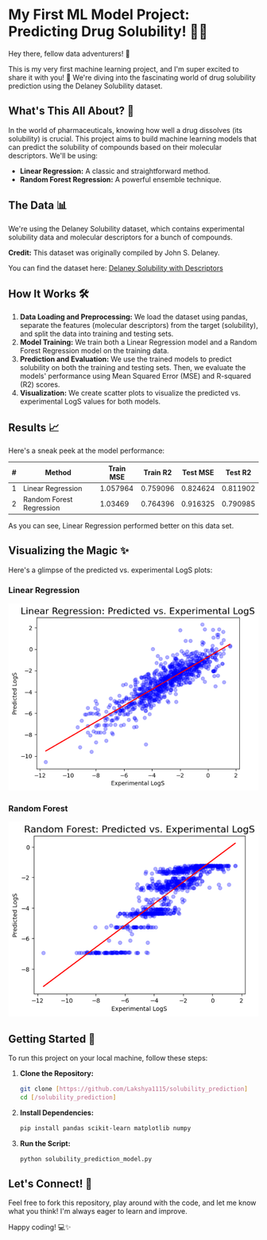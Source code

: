 # My First ML Model Project: Predicting Drug Solubility! 🧪✨

Hey there, fellow data adventurers! 👋

This is my very first machine learning project, and I'm super excited to share it with you! 🎉 We're diving into the fascinating world of drug solubility prediction using the Delaney Solubility dataset.

## What's This All About? 🤔

In the world of pharmaceuticals, knowing how well a drug dissolves (its solubility) is crucial. This project aims to build machine learning models that can predict the solubility of compounds based on their molecular descriptors. We'll be using:

* **Linear Regression:** A classic and straightforward method.
* **Random Forest Regression:** A powerful ensemble technique.

## The Data 📊

We're using the Delaney Solubility dataset, which contains experimental solubility data and molecular descriptors for a bunch of compounds.

**Credit:** This dataset was originally compiled by John S. Delaney.

You can find the dataset here: [Delaney Solubility with Descriptors](https://raw.githubusercontent.com/dataprofessor/data/refs/heads/master/delaney_solubility_with_descriptors.csv)

## How It Works 🛠️

1.  **Data Loading and Preprocessing:** We load the dataset using pandas, separate the features (molecular descriptors) from the target (solubility), and split the data into training and testing sets.
2.  **Model Training:** We train both a Linear Regression model and a Random Forest Regression model on the training data.
3.  **Prediction and Evaluation:** We use the trained models to predict solubility on both the training and testing sets. Then, we evaluate the models' performance using Mean Squared Error (MSE) and R-squared (R2) scores.
4.  **Visualization:** We create scatter plots to visualize the predicted vs. experimental LogS values for both models.

## Results 📈

Here's a sneak peek at the model performance:

| # | Method                   | Train MSE | Train R2 | Test MSE | Test R2 |
|---|--------------------------|-----------|----------|----------|---------|
| 1 | Linear Regression        | 1.057964  | 0.759096 | 0.824624 | 0.811902|
| 2 | Random Forest Regression | 1.03469   | 0.764396 | 0.916325 | 0.790985|

As you can see, Linear Regression performed better on this data set.

## Visualizing the Magic ✨

Here's a glimpse of the predicted vs. experimental LogS plots:

### Linear Regression

![Linear Regression Plot](linear_regression_plot.png)

### Random Forest

![Random Forest Plot](random_forest_plot.png)

## Getting Started 🚀

To run this project on your local machine, follow these steps:

1.  **Clone the Repository:**

    ```bash
    git clone [https://github.com/Lakshya1115/solubility_prediction]
    cd [/solubility_prediction]
    ```

2.  **Install Dependencies:**

    ```bash
    pip install pandas scikit-learn matplotlib numpy
    ```

3.  **Run the Script:**

    ```bash
    python solubility_prediction_model.py
    ```

## Let's Connect! 🤝

Feel free to fork this repository, play around with the code, and let me know what you think! I'm always eager to learn and improve.

Happy coding! 💻✨